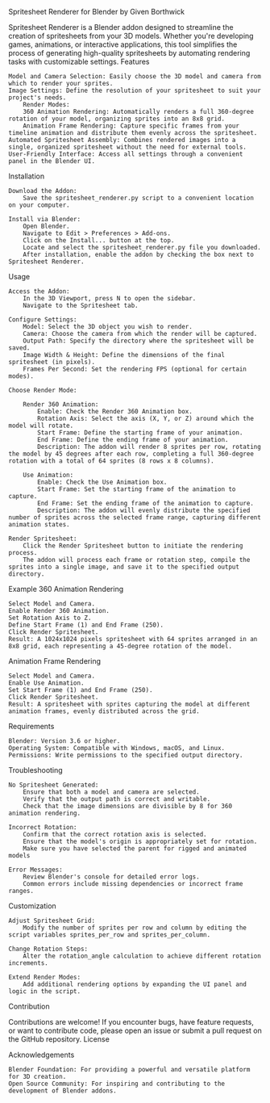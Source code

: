 Spritesheet Renderer for Blender by Given Borthwick

Spritesheet Renderer is a Blender addon designed to streamline the creation of spritesheets from your 3D models. Whether you're developing games, animations, or interactive applications, this tool simplifies the process of generating high-quality spritesheets by automating rendering tasks with customizable settings.
Features

    Model and Camera Selection: Easily choose the 3D model and camera from which to render your sprites.
    Image Settings: Define the resolution of your spritesheet to suit your project's needs.
        Render Modes:
        360 Animation Rendering: Automatically renders a full 360-degree rotation of your model, organizing sprites into an 8x8 grid.
        Animation Frame Rendering: Capture specific frames from your timeline animation and distribute them evenly across the spritesheet.
    Automated Spritesheet Assembly: Combines rendered images into a single, organized spritesheet without the need for external tools.
    User-Friendly Interface: Access all settings through a convenient panel in the Blender UI.

Installation

    Download the Addon:
        Save the spritesheet_renderer.py script to a convenient location on your computer.

    Install via Blender:
        Open Blender.
        Navigate to Edit > Preferences > Add-ons.
        Click on the Install... button at the top.
        Locate and select the spritesheet_renderer.py file you downloaded.
        After installation, enable the addon by checking the box next to Spritesheet Renderer.

Usage

    Access the Addon:
        In the 3D Viewport, press N to open the sidebar.
        Navigate to the Spritesheet tab.

    Configure Settings:
        Model: Select the 3D object you wish to render.
        Camera: Choose the camera from which the render will be captured.
        Output Path: Specify the directory where the spritesheet will be saved.
        Image Width & Height: Define the dimensions of the final spritesheet (in pixels).
        Frames Per Second: Set the rendering FPS (optional for certain modes).

    Choose Render Mode:

        Render 360 Animation:
            Enable: Check the Render 360 Animation box.
            Rotation Axis: Select the axis (X, Y, or Z) around which the model will rotate.
            Start Frame: Define the starting frame of your animation.
            End Frame: Define the ending frame of your animation.
            Description: The addon will render 8 sprites per row, rotating the model by 45 degrees after each row, completing a full 360-degree rotation with a total of 64 sprites (8 rows x 8 columns).

        Use Animation:
            Enable: Check the Use Animation box.
            Start Frame: Set the starting frame of the animation to capture.
            End Frame: Set the ending frame of the animation to capture.
            Description: The addon will evenly distribute the specified number of sprites across the selected frame range, capturing different animation states.

    Render Spritesheet:
        Click the Render Spritesheet button to initiate the rendering process.
        The addon will process each frame or rotation step, compile the sprites into a single image, and save it to the specified output directory.

Example
360 Animation Rendering

    Select Model and Camera.
    Enable Render 360 Animation.
    Set Rotation Axis to Z.
    Define Start Frame (1) and End Frame (250).
    Click Render Spritesheet.
    Result: A 1024x1024 pixels spritesheet with 64 sprites arranged in an 8x8 grid, each representing a 45-degree rotation of the model.

Animation Frame Rendering

    Select Model and Camera.
    Enable Use Animation.
    Set Start Frame (1) and End Frame (250).
    Click Render Spritesheet.
    Result: A spritesheet with sprites capturing the model at different animation frames, evenly distributed across the grid.

Requirements

    Blender: Version 3.6 or higher.
    Operating System: Compatible with Windows, macOS, and Linux.
    Permissions: Write permissions to the specified output directory.

Troubleshooting

    No Spritesheet Generated:
        Ensure that both a model and camera are selected.
        Verify that the output path is correct and writable.
        Check that the image dimensions are divisible by 8 for 360 animation rendering.

    Incorrect Rotation:
        Confirm that the correct rotation axis is selected.
        Ensure that the model's origin is appropriately set for rotation.
        Make sure you have selected the parent for rigged and animated models

    Error Messages:
        Review Blender's console for detailed error logs.
        Common errors include missing dependencies or incorrect frame ranges.

Customization

    Adjust Spritesheet Grid:
        Modify the number of sprites per row and column by editing the script variables sprites_per_row and sprites_per_column.

    Change Rotation Steps:
        Alter the rotation_angle calculation to achieve different rotation increments.

    Extend Render Modes:
        Add additional rendering options by expanding the UI panel and logic in the script.

Contribution

Contributions are welcome! If you encounter bugs, have feature requests, or want to contribute code, please open an issue or submit a pull request on the GitHub repository.
License

Acknowledgements

    Blender Foundation: For providing a powerful and versatile platform for 3D creation.
    Open Source Community: For inspiring and contributing to the development of Blender addons.
